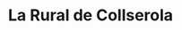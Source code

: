---
title: "La Rural de Collserola"
url: /valldoreix-sant-cugat-del-valles/la-rural-de-collserola/
shop: Lebensmittel
---